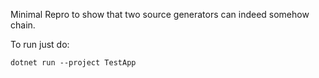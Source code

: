 Minimal Repro to show that two source generators can indeed somehow chain.

To run just do:
```
dotnet run --project TestApp
```
